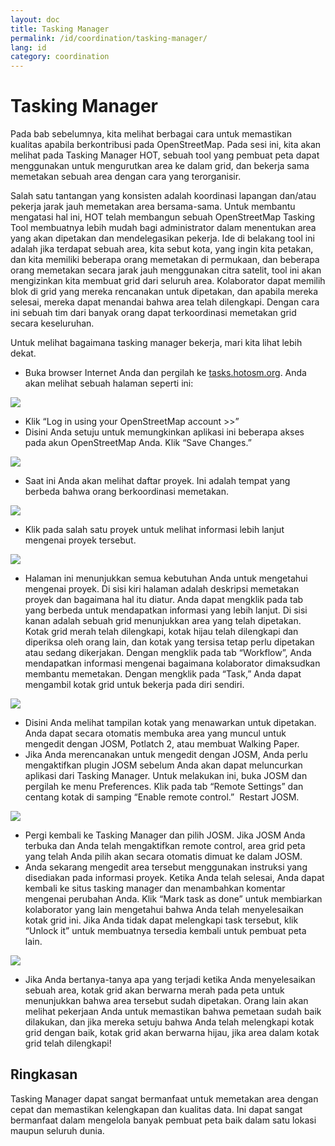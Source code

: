 ```yaml
---
layout: doc
title: Tasking Manager
permalink: /id/coordination/tasking-manager/
lang: id
category: coordination
---
```


Tasking Manager
===============

Pada bab sebelumnya, kita melihat berbagai cara untuk memastikan kualitas
apabila berkontribusi pada OpenStreetMap. Pada sesi ini, kita akan melihat
pada Tasking Manager HOT, sebuah tool yang pembuat peta dapat menggunakan
untuk mengurutkan area ke dalam grid, dan bekerja sama memetakan sebuah 
area dengan cara yang terorganisir.

Salah satu tantangan yang konsisten adalah koordinasi lapangan dan/atau 
pekerja jarak jauh memetakan area bersama-sama. Untuk membantu mengatasi
hal ini, HOT telah membangun sebuah OpenStreetMap Tasking Tool membuatnya
lebih mudah bagi administrator dalam menentukan area yang akan dipetakan 
dan mendelegasikan pekerja. Ide di belakang tool ini adalah jika terdapat
sebuah area, kita sebut kota, yang ingin kita petakan, dan kita memiliki
beberapa orang memetakan di permukaan, dan beberapa orang memetakan secara
jarak jauh menggunakan citra satelit, tool ini akan mengizinkan kita
membuat grid dari seluruh area. Kolaborator dapat memilih blok di grid yang 
mereka rencanakan untuk dipetakan, dan apabila mereka selesai, mereka 
dapat menandai bahwa area telah dilengkapi. Dengan cara ini sebuah tim
dari banyak orang dapat terkoordinasi memetakan grid secara keseluruhan.

Untuk melihat bagaimana tasking manager bekerja, mari kita lihat lebih dekat.

*	Buka browser Internet Anda dan pergilah ke [tasks.hotosm.org](http://tasks.hotosm.org).
	Anda akan melihat sebuah halaman seperti ini:
	
![]({{site.baseurl}}/images/en/intermediate/en_int_ch5_image01.png)

*	Klik “Log in using your OpenStreetMap account \>\>”
*	Disini Anda setuju untuk memungkinkan aplikasi ini beberapa akses
	pada akun OpenStreetMap Anda. Klik “Save Changes.”

![]({{site.baseurl}}/images/en/intermediate/en_int_ch5_image04.png)

*	Saat ini Anda akan melihat daftar proyek. Ini adalah tempat yang
	berbeda bahwa orang berkoordinasi memetakan.

![]({{site.baseurl}}/images/en/intermediate/en_int_ch5_image06.png)

*	Klik pada salah satu proyek untuk melihat informasi lebih lanjut 
	mengenai proyek tersebut.

![]({{site.baseurl}}/images/en/intermediate/en_int_ch5_image03.png)

*	Halaman ini menunjukkan semua kebutuhan Anda untuk mengetahui 
	mengenai proyek. Di sisi kiri halaman adalah deskripsi memetakan
	proyek dan bagaimana hal itu diatur. Anda dapat mengklik pada tab
	yang berbeda untuk mendapatkan informasi yang lebih lanjut. Di
	sisi kanan adalah sebuah grid menunjukkan area yang telah dipetakan.
	Kotak grid merah telah dilengkapi, kotak hijau telah dilengkapi dan
	diperiksa oleh orang lain, dan kotak yang tersisa tetap perlu dipetakan
	atau sedang dikerjakan. Dengan mengklik pada tab “Workflow”, Anda
	mendapatkan informasi mengenai bagaimana kolaborator dimaksudkan
	membantu memetakan. Dengan mengklik pada “Task,” Anda dapat mengambil
	kotak grid untuk bekerja pada diri sendiri.

![]({{site.baseurl}}/images/en/intermediate/en_int_ch5_image07.png)

*	Disini Anda melihat tampilan kotak yang menawarkan untuk dipetakan.
	Anda dapat secara otomatis membuka area yang muncul untuk mengedit 
	dengan JOSM, Potlatch 2, atau membuat Walking Paper.
*	Jika Anda merencanakan untuk mengedit dengan JOSM, Anda perlu mengaktifkan
	plugin JOSM sebelum Anda akan dapat meluncurkan aplikasi dari Tasking
	Manager. Untuk melakukan ini, buka JOSM dan pergilah ke menu Preferences.
	Klik pada tab “Remote Settings” dan centang kotak di samping “Enable
    remote control.”  Restart JOSM.

![]({{site.baseurl}}/images/en/intermediate/en_int_ch5_image05.png)

*	Pergi kembali ke Tasking Manager dan pilih JOSM. Jika JOSM Anda terbuka
	dan Anda telah mengaktifkan remote control, area grid peta yang telah
	Anda pilih akan secara otomatis dimuat ke dalam JOSM.
*	Anda sekarang mengedit area tersebut menggunakan instruksi yang disediakan
	pada informasi proyek. Ketika Anda telah selesai, Anda dapat kembali ke
	situs tasking manager dan menambahkan komentar mengenai perubahan Anda.
	Klik “Mark task as done” untuk membiarkan kolaborator yang lain mengetahui
	bahwa Anda telah menyelesaikan kotak grid ini. Jika Anda tidak dapat
	melengkapi task tersebut, klik “Unlock it” untuk membuatnya tersedia
	kembali untuk pembuat peta lain.

![]({{site.baseurl}}/images/en/intermediate/en_int_ch5_image00.png)

*	Jika Anda bertanya-tanya apa yang terjadi ketika Anda menyelesaikan 
	sebuah area, kotak grid akan berwarna merah pada peta untuk menunjukkan
	bahwa area tersebut sudah dipetakan. Orang lain akan melihat pekerjaan
	Anda untuk memastikan bahwa pemetaan sudah baik dilakukan, dan jika
	mereka setuju bahwa Anda telah melengkapi kotak grid dengan baik, 
	kotak grid akan berwarna hijau, jika area dalam kotak grid telah dilengkapi!
	
Ringkasan
---------
Tasking Manager dapat sangat bermanfaat untuk memetakan area dengan cepat 
dan memastikan kelengkapan dan kualitas data. Ini dapat sangat bermanfaat
dalam mengelola banyak pembuat peta baik dalam satu lokasi maupun seluruh dunia.

